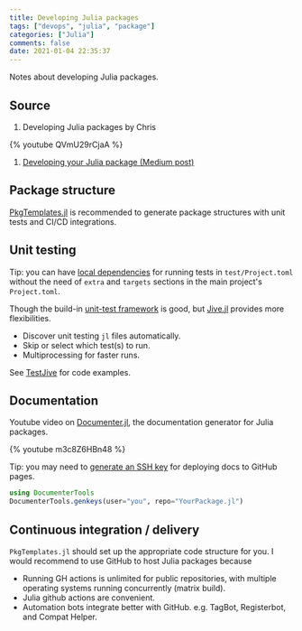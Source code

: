 ```yaml
---
title: Developing Julia packages
tags: ["devops", "julia", "package"]
categories: ["Julia"]
comments: false
date: 2021-01-04 22:35:37
---
```


Notes about developing Julia packages.

<!--more-->

## Source

1. Developing Julia packages by Chris

{% youtube QVmU29rCjaA %}

1. [Developing your Julia package (Medium post)](https://medium.com/coffee-in-a-klein-bottle/developing-your-julia-package-682c1d309507)

## Package structure

[PkgTemplates.jl](https://github.com/invenia/PkgTemplates.jl) is recommended to generate package structures with unit tests and CI/CD integrations.

## Unit testing

Tip: you can have [local dependencies](https://julialang.github.io/Pkg.jl/v1/creating-packages/#Test-specific-dependencies-in-Julia-1.2-and-above) for running tests in `test/Project.toml` without the need of `extra` and `targets` sections in the main project's `Project.toml`.

Though the build-in [unit-test framework](https://docs.julialang.org/en/v1/stdlib/Test/) is good, but [Jive.jl](https://github.com/wookay/Jive.jl) provides more flexibilities.
- Discover unit testing `jl` files automatically.
- Skip or select which test(s) to run.
- Multiprocessing for faster runs.

See [TestJive](https://github.com/wookay/TestJive.jl) for code examples.

## Documentation

Youtube video on [Documenter.jl](https://juliadocs.github.io/Documenter.jl/stable/), the documentation generator for Julia packages.

{% youtube m3c8Z6HBn48 %}

Tip: you may need to [generate an SSH key](https://juliadocs.github.io/Documenter.jl/stable/lib/public/#DocumenterTools.genkeys) for deploying docs to GitHub pages.

```julia
using DocumenterTools
DocumenterTools.genkeys(user="you", repo="YourPackage.jl")
```

## Continuous integration / delivery

`PkgTemplates.jl` should set up the appropriate code structure for you. I would recommend to use GitHub to host Julia packages because
- Running GH actions is unlimited for public repositories, with multiple operating systems running concurrently (matrix build).
- Julia github actions are convenient.
- Automation bots integrate better with GitHub. e.g. TagBot, Registerbot, and Compat Helper.
